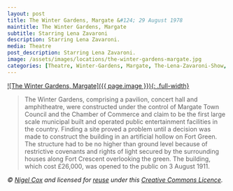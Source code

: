 ```yaml
---
layout: post
title: The Winter Gardens, Margate &#124; 29 August 1978
maintitle: The Winter Gardens, Margate
subtitle: Starring Lena Zavaroni
description: Starring Lena Zavaroni.
media: Theatre
post_description: Starring Lena Zavaroni.
image: /assets/images/locations/the-winter-gardens-margate.jpg
categories: [Theatre, Winter-Gardens, Margate, The-Lena-Zavaroni-Show, OnThisDay29August]
---
```


[![The Winter Gardens, Margate]({{ page.image }}){: .full-width}](https://www.geograph.org.uk/photo/460492)

> The Winter Gardens, comprising a pavilion, concert hall and amphitheatre, were constructed under the control of Margate Town Council and the Chamber of Commerce and claim to be the first large scale municipal built and operated public entertainment facilities in the country. Finding a site proved a problem until a decision was made to construct the building in an artificial hollow on Fort Green. The structure had to be no higher than ground level because of restrictive covenants and rights of light secured by the surrounding houses along Fort Crescent overlooking the green. The building, which cost £26,000, was opened to the public on 3 August 1911.

<cite>&#169; [Nigel Cox](https://www.geograph.org.uk/profile/2798) and licensed for [reuse](https://www.geograph.org.uk/reuse.php?id=460492) under this [Creative Commons Licence](http://creativecommons.org/licenses/by-sa/2.0/).</cite>
